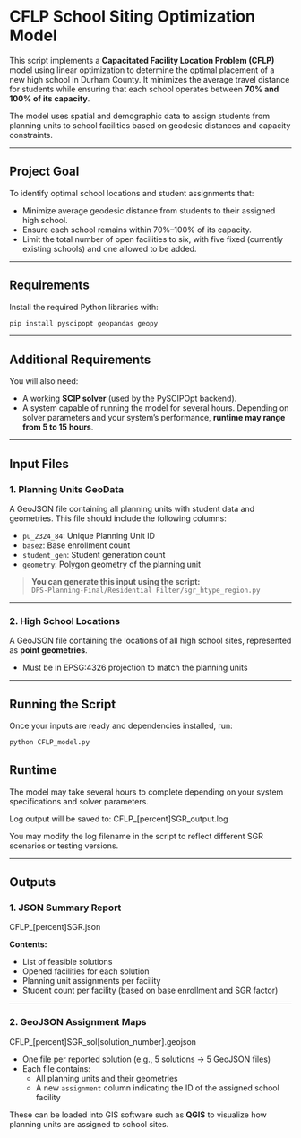 # CFLP School Siting Optimization Model

This script implements a **Capacitated Facility Location Problem (CFLP)** model using linear optimization to determine the optimal placement of a new high school in Durham County. It minimizes the average travel distance for students while ensuring that each school operates between **70% and 100% of its capacity**.

The model uses spatial and demographic data to assign students from planning units to school facilities based on geodesic distances and capacity constraints.

---

## Project Goal

To identify optimal school locations and student assignments that:

- Minimize average geodesic distance from students to their assigned high school.
- Ensure each school remains within 70%–100% of its capacity.
- Limit the total number of open facilities to six, with five fixed (currently existing schools) and one allowed to be added.

---

## Requirements

Install the required Python libraries with:

```bash
pip install pyscipopt geopandas geopy
```

---

## Additional Requirements

You will also need:

- A working **SCIP solver** (used by the PySCIPOpt backend).
- A system capable of running the model for several hours. Depending on solver parameters and your system’s performance, **runtime may range from 5 to 15 hours**.

---

## Input Files

### 1. Planning Units GeoData

A GeoJSON file containing all planning units with student data and geometries. This file should include the following columns:

- `pu_2324_84`: Unique Planning Unit ID
- `basez`: Base enrollment count
- `student_gen`: Student generation count
- `geometry`: Polygon geometry of the planning unit

> **You can generate this input using the script:**  
> `DPS-Planning-Final/Residential Filter/sgr_htype_region.py`

---

### 2. High School Locations

A GeoJSON file containing the locations of all high school sites, represented as **point geometries**.

- Must be in EPSG:4326 projection to match the planning units

---

## Running the Script

Once your inputs are ready and dependencies installed, run:

```bash
python CFLP_model.py
```

## Runtime

The model may take several hours to complete depending on your system specifications and solver parameters.

Log output will be saved to: CFLP_[percent]SGR_output.log

You may modify the log filename in the script to reflect different SGR scenarios or testing versions.

---

## Outputs

### 1. JSON Summary Report

CFLP_[percent]SGR.json

**Contents:**
- List of feasible solutions
- Opened facilities for each solution
- Planning unit assignments per facility
- Student count per facility (based on base enrollment and SGR factor)

---

### 2. GeoJSON Assignment Maps

CFLP_[percent]SGR_sol[solution_number].geojson

- One file per reported solution (e.g., 5 solutions → 5 GeoJSON files)
- Each file contains:
  - All planning units and their geometries
  - A new `assignment` column indicating the ID of the assigned school facility

These can be loaded into GIS software such as **QGIS** to visualize how planning units are assigned to school sites.
